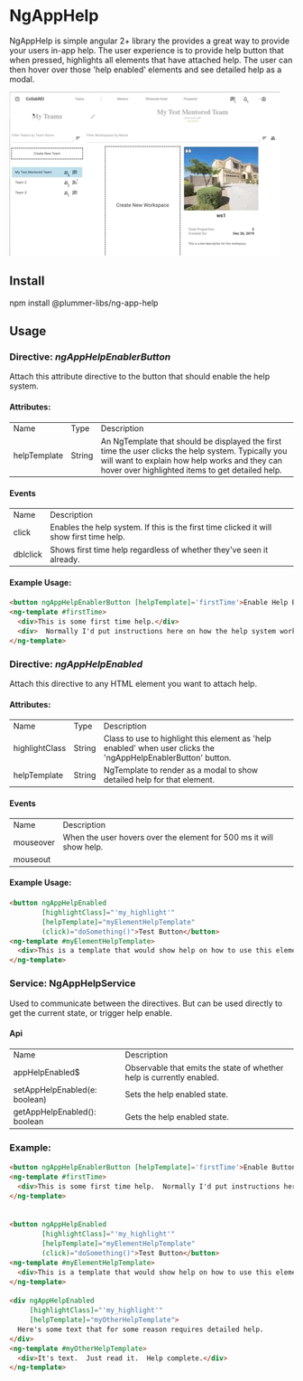 # NgAppHelp

NgAppHelp is simple angular 2+ library the provides a great way to provide your users in-app help.  The user experience is to provide help button that when pressed, highlights all elements that have attached help.  The user can then hover over those 'help enabled' elements and see detailed help as a modal.

![Demo Image](https://github.com/JeffPlummer/ng-shared-libs/blob/master/projects/ng-app-help/assets/help_demo.gif)

## Install
npm install @plummer-libs/ng-app-help

## Usage

### Directive: ***ngAppHelpEnablerButton***
Attach this attribute directive to the button that should enable the help system.

#### Attributes:
<table>
<tr><td>Name</td><td>Type</td><td>Description</td></tr>
<tr>
<td>helpTemplate</td>
<td>String</td>
<td>An NgTemplate that should be displayed the first time the user clicks the help system.  Typically you will want to explain how help works and they can hover over highlighted items to get detailed help.</td>
</tr>
</table> 

#### Events
<table>
<tr><td>Name</td><td>Description</td></tr>
<tr>
<td>click</td>
<td>Enables the help system.  If this is the first time clicked it will show first time help.</td>
</tr>
<tr>
<td>dblclick</td>
<td>Shows first time help regardless of whether they've seen it already.</td>
</tr>
</table> 

#### Example Usage:
```html
<button ngAppHelpEnablerButton [helpTemplate]='firstTime'>Enable Help Button</button>
<ng-template #firstTime>
  <div>This is some first time help.</div>
  <div>  Normally I'd put instructions here on how the help system works.</div>
</ng-template>
```



### Directive: ***ngAppHelpEnabled***
Attach this directive to any HTML element you want to attach help.
#### Attributes:
<table>
<tr><td>Name</td><td>Type</td><td>Description</td></tr>
<tr>
<td>highlightClass</td>
<td>String</td>
<td>Class to use to highlight this element as 'help enabled' when user clicks the 'ngAppHelpEnablerButton' button.</td>
</tr>
<tr>
<td>helpTemplate</td>
<td>String</td>
<td>NgTemplate to render as a modal to show detailed help for that element.</td>
</tr>
</table> 


#### Events
<table>
<tr><td>Name</td><td>Description</td></tr>
<tr>
<td>mouseover</td>
<td>When the user hovers over the element for 500 ms it will show help. </td>
</tr>
<tr>
<td>mouseout</td>
<td></td>
</tr>
</table> 


#### Example Usage:
```html
<button ngAppHelpEnabled 
        [highlightClass]="'my_highlight'"
        [helpTemplate]="myElementHelpTemplate"
        (click)="doSomething()">Test Button</button>
<ng-template #myElementHelpTemplate>
  <div>This is a template that would show help on how to use this element</div>
</ng-template>
```


### Service: NgAppHelpService
Used to communicate between the directives.  But can be used directly to get the current state, or trigger help enable.

#### Api
<table>
<tr><td>Name</td><td>Description</td></tr>
<tr>
<td>appHelpEnabled$</td>
<td>Observable that emits the state of whether help is currently enabled. </td>
</tr>
<tr>
<td>setAppHelpEnabled(e: boolean)</td>
<td>Sets the help enabled state.</td>
</tr>
<tr>
<td>getAppHelpEnabled(): boolean</td>
<td>Gets the help enabled state.</td>
</tr>
</table> 


### Example:
```html
<button ngAppHelpEnablerButton [helpTemplate]='firstTime'>Enable Button</button>
<ng-template #firstTime>
  <div>This is some first time help.  Normally I'd put instructions here on how the help system works.</div>
</ng-template>


<button ngAppHelpEnabled
        [highlightClass]="'my_highlight'"
        [helpTemplate]="myElementHelpTemplate"
        (click)="doSomething()">Test Button</button>
<ng-template #myElementHelpTemplate>
  <div>This is a template that would show help on how to use this element</div>
</ng-template>

<div ngAppHelpEnabled
     [highlightClass]="'my_highlight'"
     [helpTemplate]="myOtherHelpTemplate">
  Here's some text that for some reason requires detailed help.
</div>
<ng-template #myOtherHelpTemplate>
  <div>It's text.  Just read it.  Help complete.</div>
</ng-template>

```
